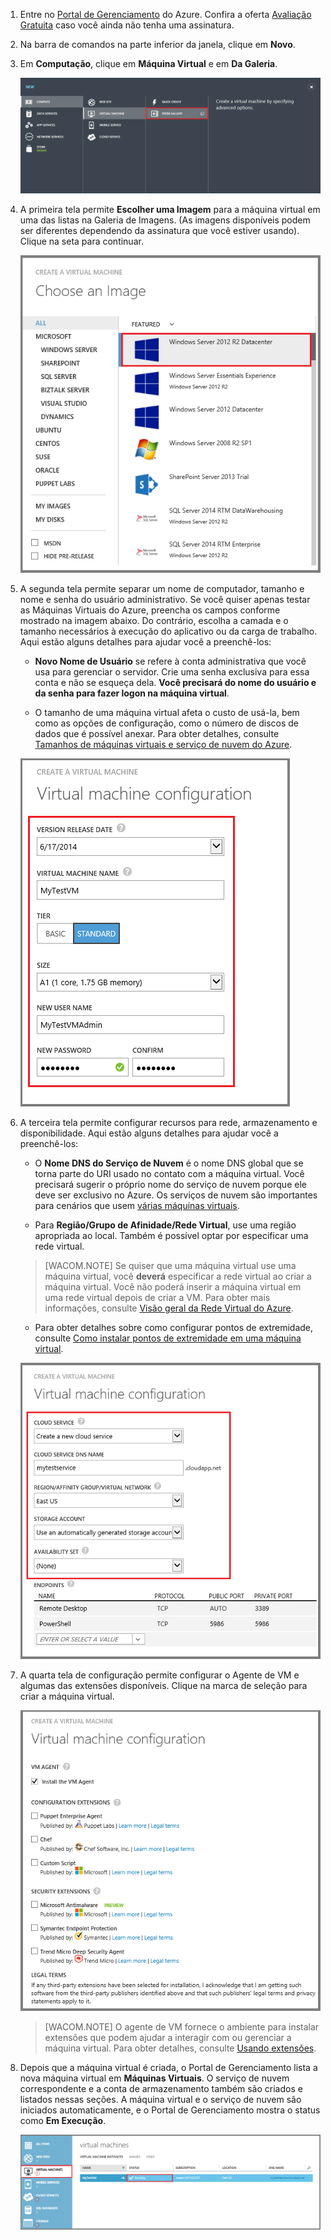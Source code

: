 1.  Entre no [Portal de Gerenciamento][Portal de Gerenciamento] do Azure. Confira a oferta [Avaliação Gratuita][Avaliação Gratuita] caso você ainda não tenha uma assinatura.

2.  Na barra de comandos na parte inferior da janela, clique em **Novo**.

3.  Em **Computação**, clique em **Máquina Virtual** e em **Da Galeria**.

    ![Navegar até Da Galeria na barra de comandos][Navegar até Da Galeria na barra de comandos]

4.  A primeira tela permite **Escolher uma Imagem** para a máquina virtual em uma das listas na Galeria de Imagens. (As imagens disponíveis podem ser diferentes dependendo da assinatura que você estiver usando). Clique na seta para continuar.

    ![Escolher uma imagem][Escolher uma imagem]

5.  A segunda tela permite separar um nome de computador, tamanho e nome e senha do usuário administrativo. Se você quiser apenas testar as Máquinas Virtuais do Azure, preencha os campos conforme mostrado na imagem abaixo. Do contrário, escolha a camada e o tamanho necessários à execução do aplicativo ou da carga de trabalho. Aqui estão alguns detalhes para ajudar você a preenchê-los:

    -   **Novo Nome de Usuário** se refere à conta administrativa que você usa para gerenciar o servidor. Crie uma senha exclusiva para essa conta e não se esqueça dela. **Você precisará do nome do usuário e da senha para fazer logon na máquina virtual**.

    -   O tamanho de uma máquina virtual afeta o custo de usá-la, bem como as opções de configuração, como o número de discos de dados que é possível anexar. Para obter detalhes, consulte [Tamanhos de máquinas virtuais e serviço de nuvem do Azure][Tamanhos de máquinas virtuais e serviço de nuvem do Azure].

    ![Configurar as propriedades da máquina virtual][Configurar as propriedades da máquina virtual]

6.  A terceira tela permite configurar recursos para rede, armazenamento e disponibilidade. Aqui estão alguns detalhes para ajudar você a preenchê-los:

    -   O **Nome DNS do Serviço de Nuvem** é o nome DNS global que se torna parte do URI usado no contato com a máquina virtual. Você precisará sugerir o próprio nome do serviço de nuvem porque ele deve ser exclusivo no Azure. Os serviços de nuvem são importantes para cenários que usem [várias máquinas virtuais][várias máquinas virtuais].

    -   Para **Região/Grupo de Afinidade/Rede Virtual**, use uma região apropriada ao local. Também é possível optar por especificar uma rede virtual.

    > [WACOM.NOTE] Se quiser que uma máquina virtual use uma máquina virtual, você **deverá** especificar a rede virtual ao criar a máquina virtual. Você não poderá inserir a máquina virtual em uma rede virtual depois de criar a VM. Para obter mais informações, consulte [Visão geral da Rede Virtual do Azure][Visão geral da Rede Virtual do Azure].

    -   Para obter detalhes sobre como configurar pontos de extremidade, consulte [Como instalar pontos de extremidade em uma máquina virtual][Como instalar pontos de extremidade em uma máquina virtual].

    ![Configurar os recursos conectados da máquina virtual][Configurar os recursos conectados da máquina virtual]

7.  A quarta tela de configuração permite configurar o Agente de VM e algumas das extensões disponíveis. Clique na marca de seleção para criar a máquina virtual.

    ![Configurar Agente de VM e extensões da máquina virtual][Configurar Agente de VM e extensões da máquina virtual]

    > [WACOM.NOTE] O agente de VM fornece o ambiente para instalar extensões que podem ajudar a interagir com ou gerenciar a máquina virtual. Para obter detalhes, consulte [Usando extensões][Usando extensões].

8.  Depois que a máquina virtual é criada, o Portal de Gerenciamento lista a nova máquina virtual em **Máquinas Virtuais**. O serviço de nuvem correspondente e a conta de armazenamento também são criados e listados nessas seções. A máquina virtual e o serviço de nuvem são iniciados automaticamente, e o Portal de Gerenciamento mostra o status como **Em Execução**.

    ![Configurar Agente de VM e os pontos de extremidade da máquina virtual][Configurar Agente de VM e os pontos de extremidade da máquina virtual]

  [Portal de Gerenciamento]: http://manage.windowsazure.com
  [Avaliação Gratuita]: http://www.windowsazure.com/en-us/pricing/free-trial/
  [Navegar até Da Galeria na barra de comandos]: ./media/virtual-machines-create-WindowsVM/fromgallery.png
  [Escolher uma imagem]: ./media/virtual-machines-create-WindowsVM/chooseimage.png
  [Tamanhos de máquinas virtuais e serviço de nuvem do Azure]: http://go.microsoft.com/fwlink/p/?LinkId=466520
  [Configurar as propriedades da máquina virtual]: ./media/virtual-machines-create-WindowsVM/vmconfiguration.png
  [várias máquinas virtuais]: http://www.windowsazure.com/pt-br/documentation/articles/cloud-services-connect-virtual-machine/
  [Visão geral da Rede Virtual do Azure]: http://go.microsoft.com/fwlink/p/?LinkID=294063
  [Como instalar pontos de extremidade em uma máquina virtual]: http://www.windowsazure.com/pt-br/documentation/articles/virtual-machines-set-up-endpoints/
  [Configurar os recursos conectados da máquina virtual]: ./media/virtual-machines-create-WindowsVM/resourceconfiguration.png
  [Configurar Agente de VM e extensões da máquina virtual]: ./media/virtual-machines-create-WindowsVM/agent-and-extensions.png
  [Usando extensões]: http://go.microsoft.com/FWLink/p/?LinkID=390493
  [Configurar Agente de VM e os pontos de extremidade da máquina virtual]: ./media/virtual-machines-create-WindowsVM/vmcreated.png
